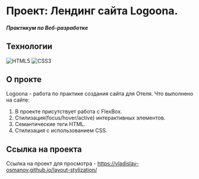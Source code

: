 # Проект: Лендинг сайта Logoona.
##### Практикум по Веб-разработке

## Технологии
![HTML5](https://img.shields.io/badge/-HTML5-e34f26?logo=html5&logoColor=white)
![CSS3](https://img.shields.io/badge/-CSS3-1572b6?logo=css3&logoColor=white)

## О прокте
Logoona - работа по практике создания сайта для Отеля. 
Что выполнено на сайте:
1. В проекте присутствует работа с FlexBox.
2. Стилизация(focus/hover/active) интерактивных элементов.
3. Cемантические теги HTML.
4. Стилизация с использованием CSS.

## Ссылка на проекта
Ссылка на проект для просмотра - https://vladislav-osmanov.github.io/layout-stylization/
